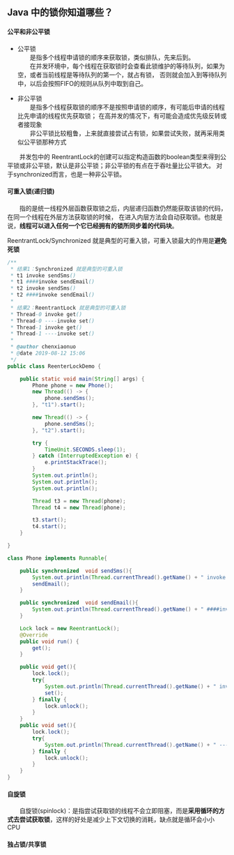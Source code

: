 ## Java 中的锁你知道哪些？

#### 公平和非公平锁
- 公平锁  
&#8194;&#8194;&#8194;&#8194;是指多个线程申请锁的顺序来获取锁，类似排队，先来后到。  
&#8194;&#8194;&#8194;&#8194;在并发环境中，每个线程在获取锁时会查看此锁维护的等待队列，如果为空，或者当前线程是等待队列的第一个，就占有锁，
否则就会加入到等待队列中，以后会按照FIFO的规则从队列中取到自己。

- 非公平锁  
&#8194;&#8194;&#8194;&#8194;是指多个线程获取锁的顺序不是按照申请锁的顺序，有可能后申请的线程比先申请的线程优先获取锁；
在高并发的情况下，有可能会造成优先级反转或者接现象  
&#8194;&#8194;&#8194;&#8194;非公平锁比较粗鲁，上来就直接尝试占有锁，如果尝试失败，就再采用类似公平锁那种方式

  
&#8194;&#8194;&#8194;&#8194;并发包中的 ReentrantLock的创建可以指定构造函数的boolean类型来得到公平锁或非公平锁，默认是非公平锁；非公平锁的有点在于吞吐量比公平锁大。
对于synchronized而言，也是一种非公平锁。

#### 可重入锁(递归锁)
&#8194;&#8194;&#8194;&#8194;指的是统一线程外层函数获取锁之后，内层递归函数仍然能获取该锁的代码，在同一个线程在外层方法获取锁的时候，
在进入内层方法会自动获取锁。也就是说，**线程可以进入任何一个它已经拥有的锁所同步着的代码块**。

ReentrantLock/Synchronized 就是典型的可重入锁，可重入锁最大的作用是**避免死锁**

```java
/**
 * 结果1：Synchronized 就是典型的可重入锁
 * t1 invoke sendSms()
 * t1 ####invoke sendEmail()
 * t2 invoke sendSms()
 * t2 ####invoke sendEmail()
 *
 * 结果2：ReentrantLock 就是典型的可重入锁
 * Thread-0 invoke get()
 * Thread-0 ----invoke set()
 * Thread-1 invoke get()
 * Thread-1 ----invoke set()
 *
 * @author chenxiaonuo
 * @date 2019-08-12 15:06
 */
public class ReenterLockDemo {

    public static void main(String[] args) {
        Phone phone = new Phone();
        new Thread(() -> {
            phone.sendSms();
        }, "t1").start();

        new Thread(() -> {
            phone.sendSms();
        }, "t2").start();

        try {
            TimeUnit.SECONDS.sleep(1);
        } catch (InterruptedException e) {
            e.printStackTrace();
        }
        System.out.println();
        System.out.println();
        System.out.println();

        Thread t3 = new Thread(phone);
        Thread t4 = new Thread(phone);

        t3.start();
        t4.start();
    }

}

class Phone implements Runnable{

    public synchronized  void sendSms(){
        System.out.println(Thread.currentThread().getName() + " invoke sendSms()");
        sendEmail();
    }

    public synchronized  void sendEmail(){
        System.out.println(Thread.currentThread().getName() + " ####invoke sendEmail()");
    }

    Lock lock = new ReentrantLock();
    @Override
    public void run() {
        get();
    }

    public void get(){
        lock.lock();
        try{
            System.out.println(Thread.currentThread().getName() + " invoke get()");
            set();
        } finally {
            lock.unlock();
        }
    }
    public void set(){
        lock.lock();
        try{
            System.out.println(Thread.currentThread().getName() + " ----invoke set()");
        } finally {
            lock.unlock();
        }
    }
}
```
#### 自旋锁
&#8194;&#8194;&#8194;&#8194;自旋锁(spinlock)：是指尝试获取锁的线程不会立即阻塞，而是**采用循环的方式去尝试获取锁**，这样的好处是减少上下文切换的消耗，缺点就是循环会小小CPU

#### 独占锁/共享锁

